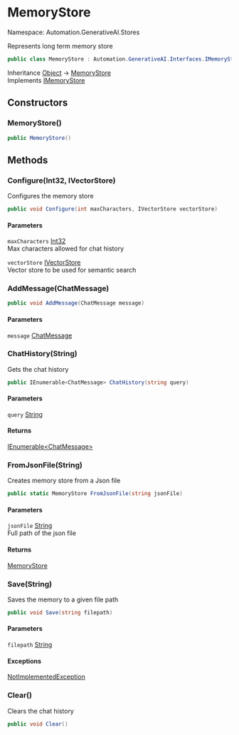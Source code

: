 # MemoryStore

Namespace: Automation.GenerativeAI.Stores

Represents long term memory store

```csharp
public class MemoryStore : Automation.GenerativeAI.Interfaces.IMemoryStore
```

Inheritance [Object](https://docs.microsoft.com/en-us/dotnet/api/system.object) → [MemoryStore](./automation.generativeai.stores.memorystore.md)<br>
Implements [IMemoryStore](./automation.generativeai.interfaces.imemorystore.md)

## Constructors

### **MemoryStore()**

```csharp
public MemoryStore()
```

## Methods

### **Configure(Int32, IVectorStore)**

Configures the memory store

```csharp
public void Configure(int maxCharacters, IVectorStore vectorStore)
```

#### Parameters

`maxCharacters` [Int32](https://docs.microsoft.com/en-us/dotnet/api/system.int32)<br>
Max characters allowed for chat history

`vectorStore` [IVectorStore](./automation.generativeai.interfaces.ivectorstore.md)<br>
Vector store to be used for semantic search

### **AddMessage(ChatMessage)**



```csharp
public void AddMessage(ChatMessage message)
```

#### Parameters

`message` [ChatMessage](./automation.generativeai.interfaces.chatmessage.md)<br>

### **ChatHistory(String)**

Gets the chat history

```csharp
public IEnumerable<ChatMessage> ChatHistory(string query)
```

#### Parameters

`query` [String](https://docs.microsoft.com/en-us/dotnet/api/system.string)<br>

#### Returns

[IEnumerable&lt;ChatMessage&gt;](https://docs.microsoft.com/en-us/dotnet/api/system.collections.generic.ienumerable-1)<br>

### **FromJsonFile(String)**

Creates memory store from a Json file

```csharp
public static MemoryStore FromJsonFile(string jsonFile)
```

#### Parameters

`jsonFile` [String](https://docs.microsoft.com/en-us/dotnet/api/system.string)<br>
Full path of the json file

#### Returns

[MemoryStore](./automation.generativeai.stores.memorystore.md)<br>

### **Save(String)**

Saves the memory to a given file path

```csharp
public void Save(string filepath)
```

#### Parameters

`filepath` [String](https://docs.microsoft.com/en-us/dotnet/api/system.string)<br>

#### Exceptions

[NotImplementedException](https://docs.microsoft.com/en-us/dotnet/api/system.notimplementedexception)<br>

### **Clear()**

Clears the chat history

```csharp
public void Clear()
```
